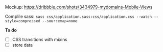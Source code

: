 Mockup: https://dribbble.com/shots/3434979-mydomains-Mobile-Views

Complile sass: `sass css/application.sass:css/application.css --watch --style=compressed --sourcemap=none`


**To do**

- [ ] CSS transitions with mixins
- [ ] store data
